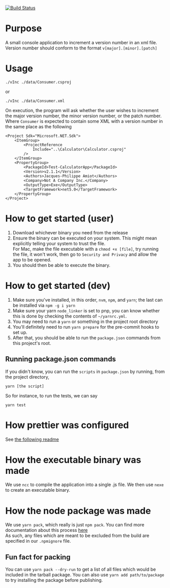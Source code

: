 [![Build Status](https://dev.azure.com/jacquespamiot/version-incrementor/_apis/build/status/Jacques-Philippe.vInc?branchName=azure-pipelines)](https://dev.azure.com/jacquespamiot/version-incrementor/_build/latest?definitionId=2&branchName=azure-pipelines)

# Purpose

A small console application to increment a version number in an xml file. Version number should conform to the format `v[major].[minor].[patch]`

# Usage

```
./vInc ./data/Consumer.csproj
```

or

```
./vInc ./data/Consumer.xml
```

On execution, the program will ask whether the user wishes to increment the major version number, the minor version number, or the patch number.
Where `Consumer` is expected to contain some XML with a version number in the same place as the following

```
<Project Sdk="Microsoft.NET.Sdk">
    <ItemGroup>
        <ProjectReference
            Include="..\Calculator\Calculator.csproj"
        />
    </ItemGroup>
    <PropertyGroup>
        <PackageId>Test-CalculatorApp</PackageId>
        <Version>v2.1.1</Version>
        <Authors>Jacques-Philippe Amiot</Authors>
        <Company>Not A Company Inc.</Company>
        <OutputType>Exe</OutputType>
        <TargetFramework>net5.0</TargetFramework>
    </PropertyGroup>
</Project>

```
# How to get started (user)
1. Download whichever binary you need from the release
1. Ensure the binary can be executed on your system. This might mean explicitly telling your system to trust the file.   
    For Mac, make the file executable with a `chmod +x [file]`, try running the file, it won't work, then go to `Security and Privacy` and allow the app to be opened.
1. You should then be able to execute the binary.

# How to get started (dev)

1. Make sure you've installed, in this order, `nvm`, `npm`, and `yarn`; the last can be installed via `npm -g i yarn`
1. Make sure your yarn `node_linker` is set to pnp, you can know whether this is done by checking the contents of `~/yarnrc.yml`.
1. You may need to run a `yarn` or something in the project root directory
1. You'll definitely need to run `yarn prepare` for the pre-commit hooks to set up.
1. After that, you should be able to run the `package.json` commands from this project's root.

## Running package.json commands

If you didn't know, you can run the `scripts` in `package.json` by running, from the project directory,

```
yarn [the script]
```

So for instance, to run the tests, we can say

```
yarn test
```

# How prettier was configured

See [the following readme](https://classic.yarnpkg.com/en/package/lint-staged)

# How the executable binary was made

We use `ncc` to compile the application into a single .js file. We then use `nexe` to create an executable binary.

# How the node package was made

We use `yarn pack`, which really is just `npm pack`. You can find more documentation about this process [here](https://docs.npmjs.com/cli/v8/using-npm/developers#what-is-a-package)  
As such, any files which are meant to be excluded from the build are specified in our `.npmignore` file.

## Fun fact for packing

You can use `yarn pack --dry-run` to get a list of all files which would be included in the tarball package. You can also use `yarn add path/to/package` to try installing the package before publishing.
